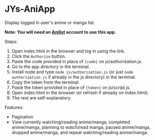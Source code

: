 # JYs-AniApp
Display logged in user's anime or manga list.

**Note: You will need an [Anilist](https://anilist.co) account to use this app.**

Steps:
1. Open index.html in the browser and log in using the link.
2. Click the `Authorize` button.
3. Paste the code provided in place of `{code}` on js/authorization.js.
4. Go to the app directory in the terminal.
5. Install node and type `node js/authorization.js` (or just `node authorization.js` if already in the js directory) in the terminal.
6. Copy the token from the terminal.
7. Paste the token provided in place of `{token}` on js/script.js.
8. Open index.html in the browser (or refresh if already on index.html).
9. The rest are self-explanatory.

Features:
* Pagination
* View currently watching/reading anime/manga, completed anime/manga, planning to watch/read manga, paused anime/manga, dropped anime/manga, and repeat watching/reading anime/manga.
